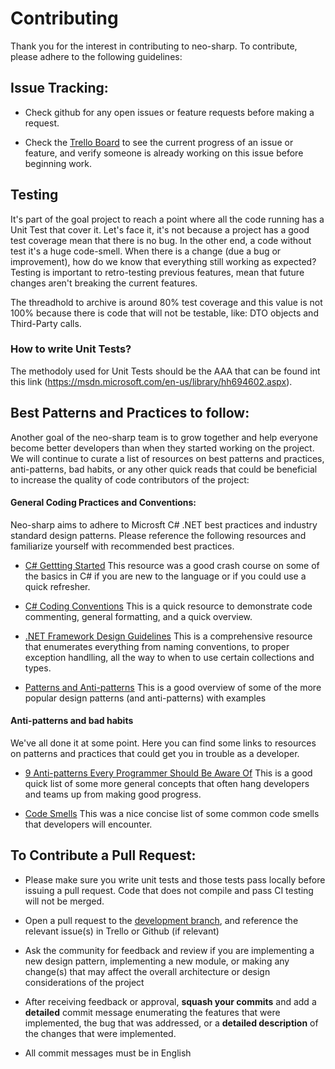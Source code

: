 # Contributing
Thank you for the interest in contributing to neo-sharp.  To contribute, please adhere to the following guidelines:

## Issue Tracking:

* Check github for any open issues or feature requests before making a request.

* Check the [Trello Board](https://trello.com/b/WwSwxpB7/city-of-zion-neo-sharp) to see the current progress of an issue or feature, and verify someone is already working on this issue before beginning work.

## Testing
It's part of the goal project to reach a point where all the code running has a Unit Test that cover it. Let's face it, it's not because a project has a good test coverage mean that there is no bug. In the other end, a code without test it's a huge code-smell. When there is a change (due a bug or improvement), how do we know that everything still working as expected?
Testing is important to retro-testing previous features, mean that future changes aren't breaking the current features.

The threadhold to archive is around 80% test coverage and this value is not 100% because there is code that will not be testable, like: DTO objects and Third-Party calls.

### How to write Unit Tests?
The methodoly used for Unit Tests should be the AAA that can be found int this link (https://msdn.microsoft.com/en-us/library/hh694602.aspx).

## Best Patterns and Practices to follow:
Another goal of the neo-sharp team is to grow together and help everyone become better developers than when they started working on the project.  We will continue to curate a list of resources on best patterns and practices, anti-patterns, bad habits, or any other quick reads that could be beneficial to increase the quality of code contributors of the project:

#### General Coding Practices and Conventions:
Neo-sharp aims to adhere to Microsft C# .NET best practices and industry standard design patterns.  Please reference the following resources and familiarize yourself with recommended best practices.  

* [C# Gettting Started](https://github.com/dotnet/training-tutorials/tree/master/content/csharp/getting-started)
This resource was a good crash course on some of the basics in C# if you are new to the language or if you could use a quick refresher.

* [C# Coding Conventions](https://docs.microsoft.com/en-us/dotnet/csharp/programming-guide/inside-a-program/coding-conventions)
This is a quick resource to demonstrate code commenting, general formatting, and a quick overview.

* [.NET Framework Design Guidelines](https://docs.microsoft.com/en-us/dotnet/standard/design-guidelines/)
This is a comprehensive resource that enumerates everything from naming conventions, to proper exception handlling, all the way to when to use certain collections and types.

* [Patterns and Anti-patterns](https://github.com/dotnet/training-tutorials/blob/master/content/csharp/getting-started/patterns-antipatterns.md)
This is a good overview of some of the more popular design patterns (and anti-patterns) with examples

#### Anti-patterns and bad habits
We've all done it at some point.  Here you can find some links to resources on patterns and practices that could get you in trouble as a developer.

* [9 Anti-patterns Every Programmer Should Be Aware Of](https://sahandsaba.com/nine-anti-patterns-every-programmer-should-be-aware-of-with-examples.html)
This is a good quick list of some more general concepts that often hang developers and teams up from making good progress. 

* [Code Smells](https://blog.codinghorror.com/code-smells/)
This was a nice concise list of some common code smells that developers will encounter.  

## To Contribute a Pull Request:
* Please make sure you write unit tests and those tests pass locally before issuing a pull request.  Code that does not compile and pass CI testing will not be merged.

*  Open a pull request to the [development branch](https://github.com/CityOfZion/neo-sharp/tree/development), and reference the relevant issue(s) in Trello or Github (if relevant)

* Ask the community for feedback and review if you are implementing a new design pattern, implementing a new module, or making any change(s) that may affect the overall architecture or design considerations of the project

* After receiving feedback or approval, <b>squash your commits</b> and add a <b>detailed</b> commit message enumerating the features that were implemented, the bug that was addressed, or a <b>detailed description</b> of the changes that were implemented.

* All commit messages must be in English
